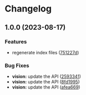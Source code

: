 # Changelog

## 1.0.0 (2023-08-17)


### Features

* regenerate index files ([751227d](https://github.com/googleapis/google-api-nodejs-client/commit/751227d3926c946b5db5edb58f0086e074a61169))


### Bug Fixes

* **vision:** update the API ([2593341](https://github.com/googleapis/google-api-nodejs-client/commit/2593341f5bd65213067e4d23f834ce26442a3633))
* **vision:** update the API ([8fd1995](https://github.com/googleapis/google-api-nodejs-client/commit/8fd19953a1bb295b46fb1584d0bae62774a55ab0))
* **vision:** update the API ([afea669](https://github.com/googleapis/google-api-nodejs-client/commit/afea6697bcbf7a6bbd48426f2b9a2ba63ba162f1))
